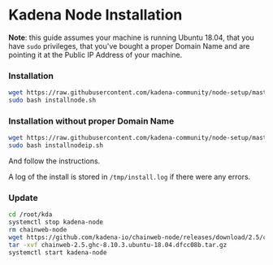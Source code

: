 # Kadena Node Installation

**Note**: this guide assumes your machine is running Ubuntu 18.04, that you have
`sudo` privileges, that you've bought a proper Domain Name and are pointing it
at the Public IP Address of your machine.

### Installation 

```bash
wget https://raw.githubusercontent.com/kadena-community/node-setup/master/installnode.sh
sudo bash installnode.sh
```
### Installation without proper Domain Name

```bash
wget https://raw.githubusercontent.com/kadena-community/node-setup/master/installnodeip.sh
sudo bash installnodeip.sh
```

And follow the instructions.

A log of the install is stored in `/tmp/install.log` if there were any errors.

### Update

```bash
cd /root/kda
systemctl stop kadena-node
rm chainweb-node
wget https://github.com/kadena-io/chainweb-node/releases/download/2.5/chainweb-2.5.ghc-8.10.3.ubuntu-18.04.dfcc08b.tar.gz
tar -xvf chainweb-2.5.ghc-8.10.3.ubuntu-18.04.dfcc08b.tar.gz
systemctl start kadena-node
```
